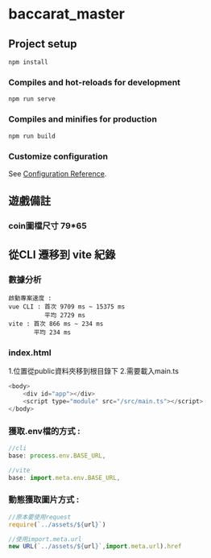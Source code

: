 # baccarat_master

## Project setup
```
npm install
```

### Compiles and hot-reloads for development
```
npm run serve
```

### Compiles and minifies for production
```
npm run build
```

### Customize configuration
See [Configuration Reference](https://cli.vuejs.org/config/).

## 遊戲備註
### coin圖檔尺寸 79*65

## 從CLI 遷移到 vite 紀錄
### 數據分析
```
啟動專案速度 :
vue CLI : 首次 9709 ms ~ 15375 ms
          平均 2729 ms
vite : 首次 866 ms ~ 234 ms
       平均 234 ms
```
### index.html
1.位置從public資料夾移到根目錄下
2.需要載入main.ts
```javascript
<body>
    <div id="app"></div>
    <script type="module" src="/src/main.ts"></script>
</body>
```
### 獲取.env檔的方式 : 
```javascript
//cli
base: process.env.BASE_URL,

//vite
base: import.meta.env.BASE_URL,
```

### 動態獲取圖片方式 : 
```javascript
//原本要使用request
require(`../assets/${url}`)

//使用import.meta.url
new URL(`../assets/${url}`,import.meta.url).href
```
